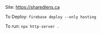 Site: https://sharedlens.ca

To Deploy: `firebase deploy --only hosting`

To run: `npx http-server .`
<!-- 
To download: `aws s3 sync s3://the-wedding-share .`

To delete all the items on the server: `aws s3 rm s3://the-wedding-share --recursive`


TODO:
- Make downloading the database possible from the form.
- Make purchasing a database an option over implementing your own.
- Make not found webpage for non-existent url paths.
- Make scrolling on the form not risk affecting the color.
- Make submiting the form show the URL rather than opening the webpage.
- Make it possible to delete your webpage.
-->

